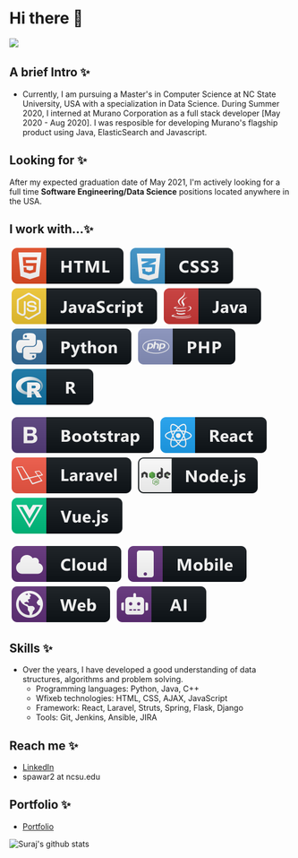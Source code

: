 # Hi there 👋

![](https://komarev.com/ghpvc/?username=ssp4all&color=orange)

## A brief Intro ✨
- Currently, I am pursuing a Master's in Computer Science at NC State University, USA with a specialization in Data Science. During Summer 2020, I interned at Murano Corporation as a full stack developer [May 2020 - Aug 2020]. I was resposible for developing Murano's flagship product using Java, ElasticSearch and Javascript.

## Looking for ✨
After my expected graduation date of May 2021, I'm actively looking for a full time <b>Software Engineering/Data Science</b> positions located anywhere in the USA.

<p align="left">
  
## I work with...✨
<img src="https://raw.githubusercontent.com/ssp4all/ssp4all/master/svg/languages/html.svg" alt="html" style="vertical-align:top; margin:4px">    <img src="https://raw.githubusercontent.com/ssp4all/ssp4all/master/svg/languages/css3.svg" alt="css3" style="vertical-align:top; margin:4px">    <img src="https://raw.githubusercontent.com/ssp4all/ssp4all/master/svg/languages/js.svg" alt="js" style="vertical-align:top; margin:4px">   <img src="https://raw.githubusercontent.com/ssp4all/ssp4all/master/svg/languages/java.svg" alt="java" style="vertical-align:top; margin:4px">     <img src="https://raw.githubusercontent.com/ssp4all/ssp4all/master/svg/languages/python.svg" alt="python" style="vertical-align:top; margin:4px"> 		   	<img src="https://raw.githubusercontent.com/ssp4all/ssp4all/master/svg/languages/php.svg" alt="php" style="vertical-align:top; margin:4px">   <img src="https://raw.githubusercontent.com/ssp4all/ssp4all/master/svg/languages/r.svg" alt="R" style="vertical-align:top; margin:4px">   

<img src="https://raw.githubusercontent.com/ssp4all/ssp4all/master/svg/frameworks/bootstrap.svg" alt="bootstrap" style="vertical-align:top; margin:4px"> <img src="https://raw.githubusercontent.com/ssp4all/ssp4all/master/svg/frameworks/react.svg" alt="react" style="vertical-align:top; margin:4px"> <img src="https://raw.githubusercontent.com/ssp4all/ssp4all/master/svg/frameworks/laravel.svg" alt="laravel" style="vertical-align:top; margin:4px"> <img src="https://raw.githubusercontent.com/ssp4all/ssp4all/master/svg/frameworks/nodejs.svg" alt="nodejs" style="vertical-align:top; margin:4px"> <img src="https://raw.githubusercontent.com/ssp4all/ssp4all/master/svg/frameworks/vue.svg" alt="vue" style="vertical-align:top; margin:4px">

<img src="https://raw.githubusercontent.com/ssp4all/ssp4all/master/svg/misc/cloud.svg" alt="cloud" style="vertical-align:top; margin:4px"> <img src="https://raw.githubusercontent.com/ssp4all/ssp4all/master/svg/misc/mobile.svg" alt="mobile" style="vertical-align:top; margin:4px"> <img src="https://raw.githubusercontent.com/ssp4all/ssp4all/master/svg/misc/web.svg" alt="web" style="vertical-align:top; margin:4px"> <img src="https://raw.githubusercontent.com/ssp4all/ssp4all/master/svg/misc/ai.svg" alt="AI" style="vertical-align:top; margin:4px">
</p>

## Skills ✨
- Over the years, I have developed a good understanding of data structures, algorithms and problem solving.
    + Programming languages: Python, Java, C++
    + Wfixeb technologies: HTML, CSS, AJAX, JavaScript
    + Framework: React, Laravel, Struts, Spring, Flask, Django
    + Tools: Git, Jenkins, Ansible, JIRA

## Reach me ✨
- [LinkedIn](https://www.linkedin.com/in/ssp4all)
- spawar2 at ncsu.edu

## Portfolio ✨
- [Portfolio](https://ssp4all.github.io)

![Suraj's github stats](https://github-readme-stats.vercel.app/api?username=ssp4all&show_icons=true&theme=tokyonight)

